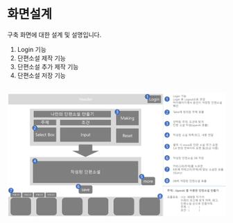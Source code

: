 # 화면설계
구축 화면에 대한 설계 및 설명입니다.

1. Login 기능
2. 단편소설 제작 기능
3. 단편소설 추가 제작 기능
4. 단편소설 저장 기능

<br>

<img src="images/화면설계.png">
